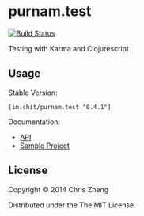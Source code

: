 # purnam.test

[![Build Status](https://travis-ci.org/purnam/purnam.test.png?branch=master)](https://travis-ci.org/purnam/purnam.test)

Testing with Karma and Clojurescript

## Usage

Stable Version: 

    [im.chit/purnam.test "0.4.1"]

Documentation:

- [API](http://purnam.github.io/purnam.test/)
- [Sample Project](https://github.com/purnam/example.purnam.test)

## License

Copyright © 2014 Chris Zheng

Distributed under the The MIT License.
